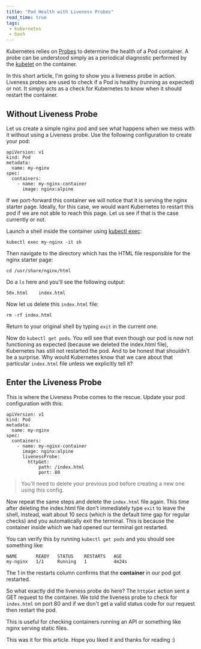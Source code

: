 ```yaml
---
title: "Pod Health with Liveness Probes"
read_time: true
tags:
 - kubernetes
 - bash
---
```


Kubernetes relies on [Probes](https://kubernetes.io/docs/tasks/configure-pod-container/configure-liveness-readiness-startup-probes/) to determine the health of a Pod container. A probe can be understood simply as a periodical diagnostic performed by the [kubelet](https://dev.to/rinkiyakedad/introduction-to-kubernetes-55o7) on the container.

In this short article, I'm going to show you a liveness probe in action. Liveness probes are used to check if a Pod is healthy (running as expected) or not. It simply acts as a check for Kubernetes to know when it should restart the container.

## Without Liveness Probe

Let us create a simple nginx pod and see what happens when we mess with it without using a Liveness probe. Use the following configuration to create your pod:

```
apiVersion: v1
kind: Pod
metadata:
  name: my-nginx
spec:
  containers:
    - name: my-nginx-container
      image: nginx:alpine
```

If we port-forward this container we will notice that it is serving the nginx starter page. Ideally, for this case, we would want Kubernetes to restart this pod if we are not able to reach this page. Let us see if that is the case currently or not.
 
Launch a shell inside the container using [kubectl exec](http://rinkiyakedad.github.io/kubectl-exec-is-so-cool):

```
kubectl exec my-nginx -it sh
```

Then navigate to the directory which has the HTML file responsible for the nginx starter page:

```
cd /usr/share/nginx/html
```

Do a `ls` here and you'll see the following output:

```
50x.html    index.html
```

Now let us delete this `index.html` file:

```
rm -rf index.html
```

Return to your original shell by typing `exit` in the current one.

Now do `kubectl get pods`. You will see that even though our pod is now not functioning as expected (because we deleted the index.html file), Kubernetes has still not restarted the pod. And to be honest that shouldn't be a surprise. Why would Kubernetes know that we care about that particular `index.html` file unless we explicitly tell it?

## Enter the Liveness Probe

This is where the Liveness Probe comes to the rescue. Update your pod configuration with this:

```
apiVersion: v1
kind: Pod
metadata:
  name: my-nginx
spec:
  containers:
    - name: my-nginx-container
      image: nginx:alpine
      livenessProbe:
        httpGet:
            path: /index.html
            port: 80
```

> You'll need to delete your previous pod before creating a new one using this config. 

Now repeat the same steps and delete the `index.html` file again. This time after deleting the index.html file don't immediately type `exit` to leave the shell, instead, wait about 10 secs (which is the default time gap for regular checks) and you automatically exit the terminal. This is because the container inside which we had opened our terminal got restarted.

You can verify this by running `kubectl get pods` and you should see something like:

```
NAME       READY   STATUS    RESTARTS   AGE
my-nginx   1/1     Running   1          4m24s
```

The 1 in the restarts column confirms that the **container** in our pod got restarted.

So what exactly did the liveness probe do here? 
The `httpGet` action sent a GET request to the container. We told the liveness probe to check for `index.html` on port 80 and if we don't get a valid status code for our request then restart the pod. 

This is useful for checking containers running an API or something like nginx serving static files.

This was it for this article. Hope you liked it and thanks for reading :)
